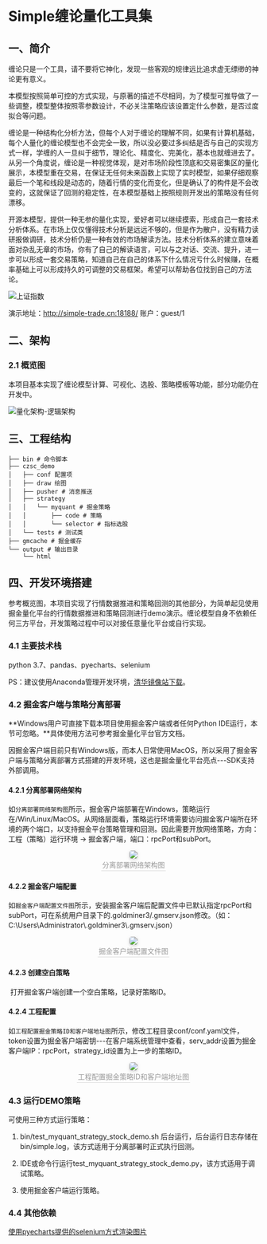 # Simple缠论量化工具集

## 一、简介

​	缠论只是一个工具，请不要将它神化，发现一些客观的规律远比追求虚无缥缈的神论更有意义。

​	本模型按照简单可控的方式实现，与原著的描述不尽相同，为了模型可推导做了一些调整，模型整体按照零参数设计，不必关注策略应该设置定什么参数，是否过度拟合等问题。

​	缠论是一种结构化分析方法，但每个人对于缠论的理解不同，如果有计算机基础，每个人量化的缠论模型也不会完全一致，所以没必要过多纠结是否与自己的实现方式一样，学缠的人一旦纠于细节，理论化、精度化、完美化，基本也就缠进去了。从另一个角度说，缠论是一种视觉体现，是对市场阶段性顶底和交易密集区的量化展示，本模型重在交易，在保证无任何未来函数上实现了实时模型，如果仔细观察最后一个笔和线段是动态的，随着行情的变化而变化，但是确认了的构件是不会改变的，这就保证了回测的稳定性，在本模型基础上按照规则开发出的策略没有任何漂移。

​	开源本模型，提供一种无参的量化实现，爱好者可以继续摸索，形成自己一套技术分析体系。在市场上仅仅懂得技术分析是远远不够的，但是作为散户，没有精力读研报做调研，技术分析仍是一种有效的市场解读方法。技术分析体系的建立意味着面对杂乱无章的市场，你有了自己的解读语言，可以与之对话、交流、提升，进一步可以形成一套交易策略，知道自己在自己的体系下什么情况亏什么时候赚，在概率基础上可以形成持久的可调整的交易框架。希望可以帮助各位找到自己的方法论。


![上证指数](https://user-images.githubusercontent.com/104715342/166645675-89aff9e2-826d-47a8-aef6-2e3200098f2a.png)

演示地址：http://simple-trade.cn:18188/  账户：guest/1

## 二、架构

### 2.1 概览图

本项目基本实现了缠论模型计算、可视化、选股、策略模板等功能，部分功能仍在开发中。

![量化架构-逻辑架构](https://user-images.githubusercontent.com/104715342/166646137-5af0371d-3e2a-4776-86db-10450d251879.png)

## 三、工程结构

```
├── bin # 命令脚本
├── czsc_demo
│   ├── conf 配置项
│   ├── draw 绘图
│   ├── pusher # 消息推送
│   ├── strategy 
│   │   └── myquant # 掘金策略
│   │       ├── code # 策略
│   │       └── selector # 指标选股
│   └── tests # 测试类
├── gmcache # 掘金缓存
└── output # 输出目录
    └── html
```

## 四、开发环境搭建

参考概览图，本项目实现了行情数据推进和策略回测的其他部分，为简单起见使用掘金量化平台的行情数据推进和策略回测进行demo演示。缠论模型自身不依赖任何三方平台，开发策略过程中可以对接任意量化平台或自行实现。

### 4.1 主要技术栈

python 3.7、pandas、pyecharts、selenium

PS：建议使用Anaconda管理开发环境，[清华镜像站下载](https://mirrors.tuna.tsinghua.edu.cn/)。

### 4.2 掘金客户端与策略分离部署

**Windows用户可直接下载本项目使用掘金客户端或者任何Python IDE运行，本节可忽略。**具体使用方法可参考掘金量化平台官方文档。

因掘金客户端目前只有Windows版，而本人日常使用MacOS，所以采用了掘金客户端与策略分离部署方式搭建的开发环境，这也是掘金量化平台亮点---SDK支持外部调用。

#### 4.2.1 分离部署网络架构

​	如`分离部署网络架构图`所示，掘金客户端部署在Windows，策略运行在/Win/Linux/MacOS。从网络层面看，策略运行环境需要访问掘金客户端所在环境的两个端口，以支持掘金平台策略管理和回测。因此需要开放网络策略，方向：工程（策略）运行环境 -> 掘金客户端，端口：rpcPort和subPort。

<center>    <img style="border-radius: 0.3125em;    box-shadow: 0 2px 4px 0 rgba(34,36,38,.12),0 2px 10px 0 rgba(34,36,38,.08);"     src="https://user-images.githubusercontent.com/104715342/166646145-783dfdc7-b0a4-4085-81df-25d3f81af571.png">    <br>    <div style="color:orange; border-bottom: 1px solid #d9d9d9;    display: inline-block;    color: #999;    padding: 2px;">分离部署网络架构图</div> </center>

#### 4.2.2 掘金客户端配置

​	如`掘金客户端配置文件图`所示，安装掘金客户端后配置文件中已默认指定rpcPort和subPort，可在系统用户目录下的.goldminer3/\.gmserv.json修改。（如：C:\Users\Administrator\\.goldminer3\\.gmserv.json）

<center>    <img style="border-radius: 0.3125em;    box-shadow: 0 2px 4px 0 rgba(34,36,38,.12),0 2px 10px 0 rgba(34,36,38,.08);"     src="https://user-images.githubusercontent.com/104715342/166646150-4d748f9e-1a86-4f4a-bcc5-ba7efe555f8d.png">    <br>    <div style="color:orange; border-bottom: 1px solid #d9d9d9;    display: inline-block;    color: #999;    padding: 2px;">掘金客户端配置文件图</div> </center>

#### 4.2.3 创建空白策略

​	打开掘金客户端创建一个空白策略，记录好策略ID。

#### 4.2.4 工程配置	

​	如`工程配置掘金策略ID和客户端地址图`所示，修改工程目录conf/conf.yaml文件，token设置为掘金客户端密钥---在客户端系统管理中查看，serv_addr设置为掘金客户端IP：rpcPort，strategy_id设置为上一步的策略ID。

<center>    <img style="border-radius: 0.3125em;    box-shadow: 0 2px 4px 0 rgba(34,36,38,.12),0 2px 10px 0 rgba(34,36,38,.08);"     src="https://user-images.githubusercontent.com/104715342/166646130-296fef95-a0c2-4765-b99d-6e6859326823.png">    <br>    <div style="color:orange; border-bottom: 1px solid #d9d9d9;    display: inline-block;    color: #999;    padding: 2px;">工程配置掘金策略ID和客户端地址图</div> </center>

### 4.3 运行DEMO策略

可使用三种方式运行策略：

1. bin/test_myquant_strategy_stock_demo.sh 后台运行，后台运行日志存储在bin/simple.log，该方式适用于分离部署时正式执行回测。

2. IDE或命令行运行test_myquant_strategy_stock_demo.py，该方式适用于调试策略。
3. 使用掘金客户端运行策略。

### 4.4 其他依赖

[使用pyecharts提供的selenium方式渲染图片](https://pyecharts.org/#/zh-cn/render_images?id=make_snapshot)







